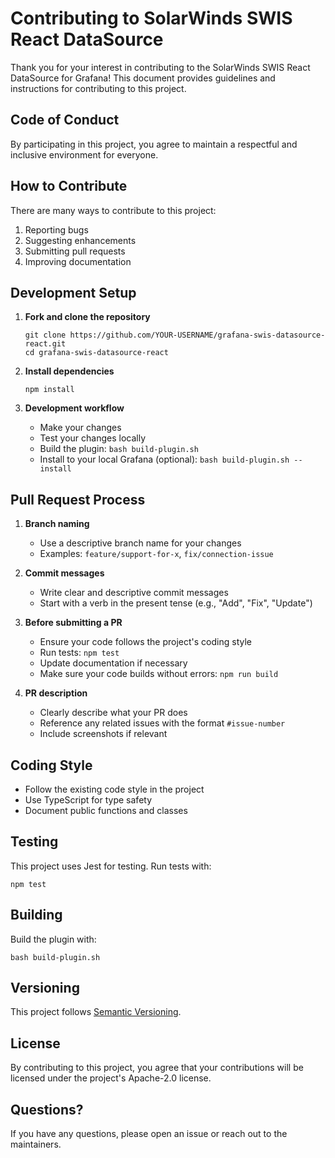 # Contributing to SolarWinds SWIS React DataSource

Thank you for your interest in contributing to the SolarWinds SWIS React DataSource for Grafana! This document provides guidelines and instructions for contributing to this project.

## Code of Conduct

By participating in this project, you agree to maintain a respectful and inclusive environment for everyone.

## How to Contribute

There are many ways to contribute to this project:

1. Reporting bugs
2. Suggesting enhancements
3. Submitting pull requests
4. Improving documentation

## Development Setup

1. **Fork and clone the repository**
   ```
   git clone https://github.com/YOUR-USERNAME/grafana-swis-datasource-react.git
   cd grafana-swis-datasource-react
   ```

2. **Install dependencies**
   ```
   npm install
   ```

3. **Development workflow**
   - Make your changes
   - Test your changes locally
   - Build the plugin: `bash build-plugin.sh`
   - Install to your local Grafana (optional): `bash build-plugin.sh --install`

## Pull Request Process

1. **Branch naming**
   - Use a descriptive branch name for your changes
   - Examples: `feature/support-for-x`, `fix/connection-issue`

2. **Commit messages**
   - Write clear and descriptive commit messages
   - Start with a verb in the present tense (e.g., "Add", "Fix", "Update")

3. **Before submitting a PR**
   - Ensure your code follows the project's coding style
   - Run tests: `npm test`
   - Update documentation if necessary
   - Make sure your code builds without errors: `npm run build`

4. **PR description**
   - Clearly describe what your PR does
   - Reference any related issues with the format `#issue-number`
   - Include screenshots if relevant

## Coding Style

- Follow the existing code style in the project
- Use TypeScript for type safety
- Document public functions and classes

## Testing

This project uses Jest for testing. Run tests with:
```
npm test
```

## Building

Build the plugin with:
```
bash build-plugin.sh
```

## Versioning

This project follows [Semantic Versioning](https://semver.org/).

## License

By contributing to this project, you agree that your contributions will be licensed under the project's Apache-2.0 license.

## Questions?

If you have any questions, please open an issue or reach out to the maintainers.